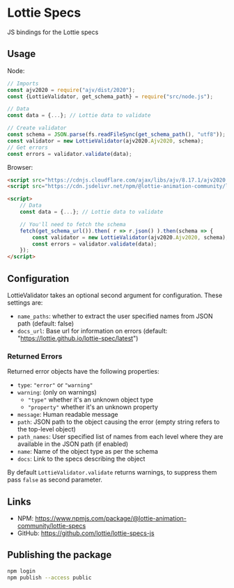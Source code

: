Lottie Specs
============

JS bindings for the Lottie specs


## Usage

Node:

```js
// Imports
const ajv2020 = require("ajv/dist/2020");
const {LottieValidator, get_schema_path} = require("src/node.js");

// Data
const data = {...}; // Lottie data to validate

// Create validator
const schema = JSON.parse(fs.readFileSync(get_schema_path(), "utf8"));
const validator = new LottieValidator(ajv2020.Ajv2020, schema);
// Get errors
const errors = validator.validate(data);
```

Browser:
```html
<script src="https://cdnjs.cloudflare.com/ajax/libs/ajv/8.17.1/ajv2020.min.js"></script>
<script src="https://cdn.jsdelivr.net/npm/@lottie-animation-community/lottie-specs/src/validator.js"></script>

<script>
    // Data
    const data = {...}; // Lottie data to validate

    // You'll need to fetch the schema
    fetch(get_schema_url()).then( r => r.json() ).then(schema => {
        const validator = new LottieValidator(ajv2020.Ajv2020, schema);
        const errors = validator.validate(data);
    });
</script>
```

## Configuration

LottieValidator takes an optional second argument for configuration.
These settings are:

* `name_paths`: whether to extract the user specified names from JSON path (default: false) 
* `docs_url`: Base url for information on errors (default: "https://lottie.github.io/lottie-spec/latest")

### Returned Errors

Returned error objects have the following properties:

* `type`: `"error"` or `"warning"`
* `warning`: (only on warnings)
    * `"type"` whether it's an unknown object type
    * `"property"` whether it's an unknown property
* `message`: Human readable message
* `path`: JSON path to the object causing the error (empty string refers to the top-level object)
* `path_names`: User specified list of names from each level where they are available in the JSON path (if enabled)
* `name`: Name of the object type as per the schema
* `docs`: Link to the specs describing the object

By default `LottieValidator.validate` returns warnings, to suppress them pass `false` as second parameter.


## Links

* NPM: https://www.npmjs.com/package/@lottie-animation-community/lottie-specs
* GitHub: https://github.com/lottie/lottie-specs-js

## Publishing the package

```bash
npm login
npm publish --access public
```
